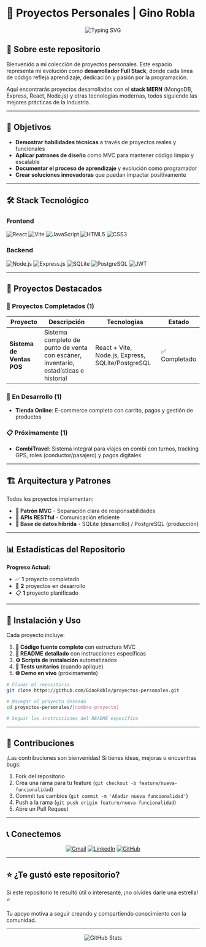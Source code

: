 # 🚀 Proyectos Personales | Gino Robla

<div align="center">
  <img src="https://readme-typing-svg.herokuapp.com?font=Fira+Code&pause=1000&color=2196F3&center=true&vCenter=true&width=600&lines=Full+Stack+Developer+%7C+MERN+Stack;Siempre+aprendiendo+nuevas+tecnolog%C3%ADas;Construyendo+el+futuro+con+c%C3%B3digo" alt="Typing SVG" />
</div>

## 📖 Sobre este repositorio

Bienvenido a mi colección de proyectos personales. Este espacio representa mi evolución como **desarrollador Full Stack**, donde cada línea de código refleja aprendizaje, dedicación y pasión por la programación.

Aquí encontrarás proyectos desarrollados con el **stack MERN** (MongoDB, Express, React, Node.js) y otras tecnologías modernas, todos siguiendo las mejores prácticas de la industria.

---

## 🎯 Objetivos

- **Demostrar habilidades técnicas** a través de proyectos reales y funcionales
- **Aplicar patrones de diseño** como MVC para mantener código limpio y escalable
- **Documentar el proceso de aprendizaje** y evolución como programador
- **Crear soluciones innovadoras** que puedan impactar positivamente

---

## 🛠️ Stack Tecnológico

### Frontend
![React](https://img.shields.io/badge/React-20232A?style=for-the-badge&logo=react&logoColor=61DAFB)
![Vite](https://img.shields.io/badge/Vite-646CFF?style=for-the-badge&logo=vite&logoColor=white)
![JavaScript](https://img.shields.io/badge/JavaScript-F7DF1E?style=for-the-badge&logo=javascript&logoColor=black)
![HTML5](https://img.shields.io/badge/HTML5-E34F26?style=for-the-badge&logo=html5&logoColor=white)
![CSS3](https://img.shields.io/badge/CSS3-1572B6?style=for-the-badge&logo=css3&logoColor=white)

### Backend
![Node.js](https://img.shields.io/badge/Node.js-43853D?style=for-the-badge&logo=node.js&logoColor=white)
![Express.js](https://img.shields.io/badge/Express.js-404D59?style=for-the-badge)
![SQLite](https://img.shields.io/badge/SQLite-07405E?style=for-the-badge&logo=sqlite&logoColor=white)
![PostgreSQL](https://img.shields.io/badge/PostgreSQL-316192?style=for-the-badge&logo=postgresql&logoColor=white)
![JWT](https://img.shields.io/badge/JWT-000000?style=for-the-badge&logo=JSON%20web%20tokens&logoColor=white)

---

## 📁 Proyectos Destacados

### 🌟 Proyectos Completados (1)

| Proyecto | Descripción | Tecnologías | Estado |
|----------|-------------|-------------|---------|
| **Sistema de Ventas POS** | Sistema completo de punto de venta con escáner, inventario, estadísticas e historial | React + Vite, Node.js, Express, SQLite/PostgreSQL | ✅ Completado |

### 🔨 En Desarrollo (1)

- **Tienda Online**: E-commerce completo con carrito, pagos y gestión de productos

### 📋 Próximamente (1)

- **CombiTravel**: Sistema integral para viajes en combi con turnos, tracking GPS, roles (conductor/pasajero) y pagos digitales

---

## 🏗️ Arquitectura y Patrones

Todos los proyectos implementan:

- **🎯 Patrón MVC** - Separación clara de responsabilidades
- **🚀 APIs RESTful** - Comunicación eficiente
- **💾 Base de datos híbrida** - SQLite (desarrollo) / PostgreSQL (producción)

---

## 📊 Estadísticas del Repositorio

**Progreso Actual:**
- ✅ **1** proyecto completado
- 🔨 **2** proyectos en desarrollo  
- 📋 **1** proyecto planificado

</div>

---

## 🚀 Instalación y Uso

Cada proyecto incluye:

1. **📁 Código fuente completo** con estructura MVC
2. **📖 README detallado** con instrucciones específicas
3. **⚙️ Scripts de instalación** automatizados
4. **🧪 Tests unitarios** (cuando aplique)
5. **🌐 Demo en vivo** (próximamente)

```bash
# Clonar el repositorio
git clone https://github.com/GinoRobla/proyectos-personales.git

# Navegar al proyecto deseado
cd proyectos-personales/[nombre-proyecto]

# Seguir las instrucciones del README específico
```

---

## 🤝 Contribuciones

¡Las contribuciones son bienvenidas! Si tienes ideas, mejoras o encuentras bugs:

1. Fork del repositorio
2. Crea una rama para tu feature (`git checkout -b feature/nueva-funcionalidad`)
3. Commit tus cambios (`git commit -m 'Añadir nueva funcionalidad'`)
4. Push a la rama (`git push origin feature/nueva-funcionalidad`)
5. Abre un Pull Request

---

## 📞 Conectemos

<div align="center">

[![Gmail](https://img.shields.io/badge/Gmail-D14836?style=for-the-badge&logo=gmail&logoColor=white)](mailto:ginoroblabelleggia@gmail.com)
[![LinkedIn](https://img.shields.io/badge/LinkedIn-0077B5?style=for-the-badge&logo=linkedin&logoColor=white)](https://www.linkedin.com/in/gino-robla-803a9337b/)
[![GitHub](https://img.shields.io/badge/GitHub-100000?style=for-the-badge&logo=github&logoColor=white)](https://github.com/GinoRobla)

</div>

---

## ⭐ ¿Te gustó este repositorio?

Si este repositorio te resultó útil o interesante, ¡no olvides darle una estrella! ⭐

Tu apoyo motiva a seguir creando y compartiendo conocimiento con la comunidad.

---

<div align="center">
  <img src="https://github-readme-stats.vercel.app/api?username=GinoRobla&show_icons=true&theme=tokyonight" alt="GitHub Stats" />
</div>
